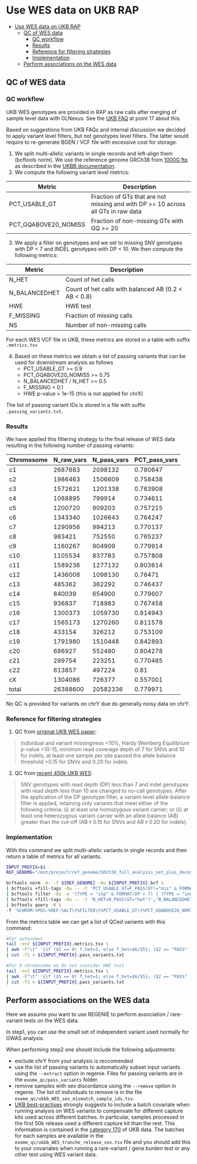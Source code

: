 # Use WES data on UKB RAP

- [Use WES data on UKB RAP](#use-wes-data-on-ukb-rap)
  - [QC of WES data](#qc-of-wes-data)
    - [QC workflow](#qc-workflow)
    - [Results](#results)
    - [Reference for filtering strategies](#reference-for-filtering-strategies)
    - [Implementation](#implementation)
  - [Perform associations on the WES data](#perform-associations-on-the-wes-data)

## QC of WES data

### QC workflow

UKB WES genotypes are provided in RAP as raw calls after merging of sample level data with GLNexus. See the [UKB FAQ](https://www.ukbiobank.ac.uk/media/najcnoaz/access_064-uk-biobank-exome-release-faq_v11-1_final-002.pdf) at point 17 about this.

Based on suggestions from UKB FAQs and internal discussion we decided to apply variant level filters, but not genotypes level filters. The latter would require to re-generate BGEN / VCF file with excessive cost for storage.

1. We split multi-allelic variants in single records and left-align them (bcftools norm). We use the reference genome GRCh38 from [1000G ftp](https://ftp.ncbi.nlm.nih.gov/1000genomes/ftp/technical/reference/GRCh38_reference_genome/) as described in the [UKBB documentation](https://biobank.ndph.ox.ac.uk/showcase/refer.cgi?id=914).
2. We compute the following variant level metrics:

| Metric | Description |
|--------|-------------|
| PCT_USABLE_GT | Fraction of GTs that are not missing and with DP >= 10 across all GTs in raw data |
| PCT_GQABOVE20_NOMISS | Fraction of non-missing GTs with GQ >= 20 |

3. We apply a filter on genotypes and we set to missing SNV genotypes with DP < 7 and INDEL genotypes with DP < 10. We then compute the following metrics:

| Metric | Description |
|--------|-------------|
| N_HET | Count of het calls |
| N_BALANCEDHET | Count of het calls with balanced AB (0.2 < AB < 0.8) |
| HWE | HWE test |
| F_MISSING | Fraction of missing calls |
| NS | Number of non-missing calls |

For each WES VCF file in UKB, these metrics are stored in a table with suffix `.metrics.tsv` 

4. Based on these metrics we obtain a list of passing variants that can be used for downstream analysis as follows
   - PCT_USABLE_GT >= 0.9
   - PCT_GQABOVE20_NOMISS >= 0.75
   - N_BALANCEDHET / N_HET >= 0.5
   - F_MISSING < 0.1
   - HWE p-value > 1e-15 (this is not applied for chrX)

The list of passing variant IDs is stored in a file with suffix `.passing_variants.txt`.

### Results

We have applied this filtering strategy to the final release of WES data resulting in the following number of passing variants:

| Chromosome | N_raw_vars | N_pass_vars | PCT_pass_vars |
|------------|------------|-------------|---------------|
| c1         | 2687683    | 2098132     | 0.780647      |
| c2         | 1986463    | 1506609     | 0.758438      |
| c3         | 1572621    | 1201338     | 0.763908      |
| c4         | 1088895    | 799914      | 0.734611      |
| c5         | 1200720    | 909203      | 0.757215      |
| c6         | 1343340    | 1026643     | 0.764247      |
| c7         | 1290956    | 994213      | 0.770137      |
| c8         | 983421     | 752550      | 0.765237      |
| c9         | 1160267    | 904909      | 0.779914      |
| c10        | 1105534    | 837783      | 0.757808      |
| c11        | 1589236    | 1277132     | 0.803614      |
| c12        | 1436008    | 1098130     | 0.76471       |
| c13        | 485362     | 362292      | 0.746437      |
| c14        | 840039     | 654900      | 0.779607      |
| c15        | 936837     | 718983      | 0.767458      |
| c16        | 1300373    | 1059730     | 0.814943      |
| c17        | 1565173    | 1270260     | 0.811578      |
| c18        | 433154     | 326212      | 0.753109      |
| c19        | 1791980    | 1510448     | 0.842893      |
| c20        | 686927     | 552480      | 0.804278      |
| c21        | 289754     | 223251      | 0.770485      |
| c22        | 613857     | 497224      | 0.81          |
| cX         | 1304086    | 726377      | 0.557001      |
| total      | 26388600   | 20582336    | 0.779971      |

No QC is provided for variants on chrY due do generally noisy data on chrY.

### Reference for filtering strategies

1. QC from [original UKB WES paper](https://www.nature.com/articles/s41588-021-00885-0#Sec7):

>individual and variant missingness <10%, Hardy Weinberg Equilibrium p-value >10-15, minimum read coverage depth of 7 for SNVs and 10 for indels, at least one sample per site passed the allele balance threshold >0.15 for SNVs and 0.20 for indels.

2. QC from [recent 450k UKB WES](https://www.nature.com/articles/s41586-021-04103-z):

>SNV genotypes with read depth (DP) less than 7 and indel genotypes with read depth less than 10 are changed to no-call genotypes. After the application of the DP genotype filter, a variant-level allele-balance filter is applied, retaining only variants that meet either of the following criteria: (i) at least one homozygous variant carrier; or (ii) at least one heterozygous variant carrier with an allele balance (AB) greater than the cut-off (AB ≥ 0.15 for SNVs and AB ≥ 0.20 for indels).

### Implementation

With this command we split multi-allelic variants in single records and then return a table of metrics for all variants.

```bash
INPUT_PREFIX=$1
REF_GENOME="/mnt/project/ref_genome/GRCh38_full_analysis_set_plus_decoy_hla.fa"

bcftools norm -m- -f ${REF_GENOME} -Ou ${INPUT_PREFIX}.bcf \
| bcftools +fill-tags -Ou -- -t 'PCT_USABLE_GT=F_PASS(GT!="mis" & FORMAT/DP >= 10)','PCT_GQABOVE20_NOMISS=N_PASS(GT != "mis" & FORMAT/GQ >= 20)/N_PASS(GT != "mis")' \
| bcftools filter -Ou -e '(TYPE = "snp" & FORMAT/DP < 7) | (TYPE = "indel" & FORMAT/DP < 10)' --set-GTs . \
| bcftools +fill-tags -Ou -- -t 'N_HET=N_PASS(GT="het")','N_BALANCEDHET=N_PASS(GT="het" & AD[:1] / DP >= 0.25 & AD[:1] / DP <= 0.75)',F_MISSING,NS,HWE \
| bcftools query -H \
-f '%CHROM:%POS:%REF:%ALT\t%FILTER\t%PCT_USABLE_GT\t%PCT_GQABOVE20_NOMISS\t%N_HET\t%N_BALANCEDHET\t%F_MISSING\t%NS\t%HWE\n' > ${INPUT_PREFIX}.metrics.tsv
```

From the metrics table we can get a list of QCed variants with this command:

```bash
#For autosomes
tail -n+2 ${INPUT_PREFIX}.metrics.tsv \
| awk -F"\t" '{if ($5 == 0) f_het=1; else f_het=$6/$5}; ($2 == "PASS" || $2 == ".") && $3 >= 0.9 && $4 >= 0.75 && $7 < 0.1 && $9 > 1e-15 && f_het >= 0.5' \
| cut -f1 > ${INPUT_PREFIX}.pass_variants.txt

#For X chromosome we do not consider HWE test
tail -n+2 ${INPUT_PREFIX}.metrics.tsv \
| awk -F"\t" '{if ($5 == 0) f_het=1; else f_het=$6/$5}; ($2 == "PASS" || $2 == ".") && $3 >= 0.9 && $4 >= 0.75 && $7 < 0.1 && f_het >= 0.5' \
| cut -f1 > ${INPUT_PREFIX}.pass_variants.txt
```

## Perform associations on the WES data

Here we assume you want to use REGENIE to perform association / rare-variant tests on the WES data.

In step1, you can use the small set of independent variant used normally for GWAS analysis.

When performing step2 one should include the following adjustments:

- exclude chrY from your analysis is reccomended
- use the list of passing variants to automatically subset input variants using the `--extract` option in regenie. Files for passing variants are in the `exome_qc/pass_variants` folder.
- remove samples with sex discordance using the `--remove` option in regenie. The list of individuals to remove is in the file `exome_qc/ukbb_WES_sex_mismatch_sample_ids.tsv`.
- [UKB best-practises](https://biobank.ndph.ox.ac.uk/showcase/refer.cgi?id=914) strongly suggests to include a batch covariate when running analysis on WES variants to compensate for different capture kits used across different batches. In particular, samples processed in the first 50k release used a different capture kit than the rest. This information is contained in the [category 170](https://biobank.ndph.ox.ac.uk/showcase/label.cgi?id=170) of UKB data. The batches for each samples are available in the `exome_qc/ukbb_WES_tranche_release_cov.tsv` file and you should add this to your covariates when running a rare-variant / gene burden test or any other test using WES variant data.
